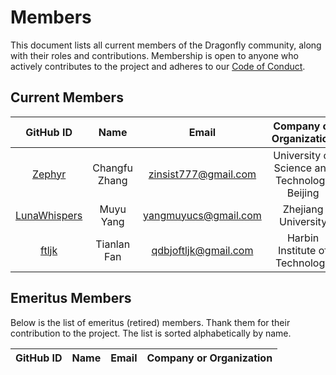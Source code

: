 # Members

This document lists all current members of the Dragonfly community, along with their roles and contributions. Membership is open to anyone who actively contributes to the project and adheres to our [Code of Conduct](CODE_OF_CONDUCT.md).

## Current Members

<!-- markdownlint-disable -->

|                    GitHub ID                    |     Name      |        Email         |           Company or Organization            |
| :---------------------------------------------: | :-----------: | :------------------: | :------------------------------------------: |
|      [Zephyr](https://github.com/Zephyrcf)      | Changfu Zhang | zinsist777@gmail.com | University of Science and Technology Beijing |
| [LunaWhispers](https://github.com/LunaWhispers) |   Muyu Yang   | yangmuyucs@gmail.com |             Zhejiang University              |
|        [ftljk](https://github.com/ftljk)        |  Tianlan Fan  | qdbjoftljk@gmail.com |        Harbin Institute of Technology        |

<!-- markdownlint-restore -->

## Emeritus Members

Below is the list of emeritus (retired) members. Thank them for their contribution to the project. The list is sorted alphabetically by name.

<!-- markdownlint-disable -->

| GitHub ID | Name  | Email | Company or Organization |
| :-------: | :---: | :---: | :---------------------: |

<!-- markdownlint-restore -->
